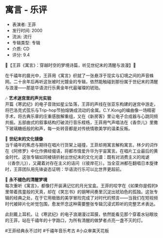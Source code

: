 # 寓言 - 乐评

- 表演者: 王菲
- 发行时间: 2000
- 流派: 流行
- 专辑类型: 专辑
- 介质: CD
- 评分: 9.4

🎵【王菲《寓言》：穿越时空的梦境诗篇，听见世纪末的清醒与浪漫】🎵

在千禧年的晨光中，王菲用《寓言》织就了一张悬浮于现实与幻境之间的声音蛛网。二十余年后再听这张被时光镀金的专辑，依然能触碰到那份属于世纪末的清醒与浪漫——那是华语流行乐黄金年代最璀璨的琥珀。

🎶 **艺术迷宫里的声光实验**  
开篇《寒武纪》的电子音效如星尘坠落，王菲的声线在张亚东构建的迷宫中游走，将巴洛克式弦乐与Trip-hop节拍熔铸成流动的金属。C.Y.Kong的编曲像一场精密手术，将古典乐章的庄重感肢解重组，又在《新房客》里让电子合成器与心跳同频共振。五部曲式的叙事结构打破流行音乐桎梏，王菲用气声唱法在《香奈儿》里撒下玻璃糖纸般的和声，每一处转音都是对传统情歌美学的温柔反叛。

💫 **世纪末的文化镜像**  
当千禧年的焦虑与期待在唱片行货架上碰撞，王菲却用寓言解构寓言。林夕的词作在《阿修罗》中化作佛经偈语，将都市情爱升华为宇宙寓言。在唱片工业最后的黄金时代，这张专辑如同棱镜折射出世纪末的文化光谱：既有对消费主义的戏谑（《香奈儿》），又藏着对存在主义的诘问（《彼岸花》）。当全亚洲都在翻唱日本旋律时，王菲团队用先锋姿态证明：华语流行乐可以比世界更超前。

🌌 **永不褪色的清醒梦境**  
每次重听《寓言》，都像打开装满记忆的月光宝盒。王菲的咬字在《如果你是假的》里带着孩童般的天真，却在《笑忘书》的钢琴间奏里沉淀出琥珀色的孤独。这张专辑的经典之处，在于它用极致的美学冒险完成了对时代的预言——当我们在短视频时代被碎片化听觉包围，愈发怀念这种需要整张专辑沉浸式聆听的完整艺术表达。

此刻戴上耳机，让《寒武纪》的电子浪潮漫过耳膜，依然能看见那个穿着水钻眼妆的王菲，站在千禧年的十字路口，为所有清醒的做梦者点亮一盏不灭的灯。

#王菲经典永不过时 #千禧年音乐考古 #小众审美天花板
